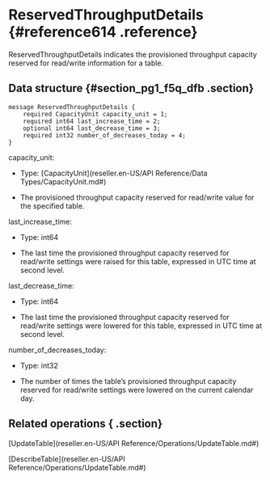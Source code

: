 # ReservedThroughputDetails {#reference614 .reference}

ReservedThroughputDetails indicates the provisioned throughput capacity reserved for read/write information for a table.

## Data structure {#section_pg1_f5q_dfb .section}

```language-xml
message ReservedThroughputDetails {
    required CapacityUnit capacity_unit = 1;
    required int64 last_increase_time = 2;
    optional int64 last_decrease_time = 3;
    required int32 number_of_decreases_today = 4;
}

```

capacity\_unit:

-   Type: [CapacityUnit](reseller.en-US/API Reference/Data Types/CapacityUnit.md#) 

-   The provisioned throughput capacity reserved for read/write value for the specified table.


last\_increase\_time:

-   Type: int64

-   The last time the provisioned throughput capacity reserved for read/write settings were raised for this table, expressed in UTC time at second level.


last\_decrease\_time:

-   Type: int64

-   The last time the provisioned throughput capacity reserved for read/write settings were lowered for this table, expressed in UTC time at second level.


number\_of\_decreases\_today:

-   Type: int32

-   The number of times the table’s provisioned throughput capacity reserved for read/write settings were lowered on the current calendar day.


## Related operations { .section}

[UpdateTable](reseller.en-US/API Reference/Operations/UpdateTable.md#) 

[DescribeTable](reseller.en-US/API Reference/Operations/UpdateTable.md#)

